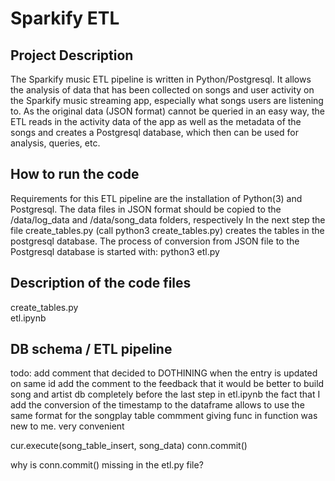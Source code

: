 # Sparkify ETL
## Project Description
The Sparkify music ETL pipeline is written in Python/Postgresql.
It allows the analysis of data that has been collected on songs and user activity on the Sparkify music streaming app, especially what songs users are listening to. As the original data (JSON format) cannot be queried in an easy way, the ETL reads in the activity data of the app as well as the metadata of the songs and creates a Postgresql database, which then can be used for analysis, queries, etc.

## How to run the code
Requirements for this ETL pipeline are the installation of Python(3) and Postgresql.
The data files in JSON format should be copied to the /data/log_data and /data/song_data folders, respectively
In the next step the file create_tables.py (call python3 create_tables.py) creates the tables in the postgresql database.
The process of conversion from JSON file to the Postgresql database is started with:
python3 etl.py


## Description of the code files
create_tables.py        
etl.ipynb           



## DB schema / ETL pipeline

todo: add comment that decided to DOTHINING when the entry is updated on same id
add the comment to the feedback that it would be better to build song and artist db completely before the last step in etl.ipynb
the fact that I add the conversion of the timestamp to the dataframe allows to use the same format for the songplay table
commment giving func in function was new to me. very convenient

cur.execute(song_table_insert, song_data)
conn.commit()

why is conn.commit() missing in the etl.py file?





